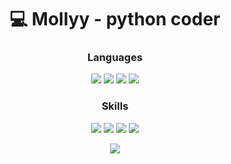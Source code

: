 <h1 align="center">💻 Mollyy - python coder </h1>

<h3 align="center">Languages</h1>
<div align="center">
  <div>
    <img src="https://img.shields.io/badge/-Python-090909?style=for-the-badge&logo=python&logoColor=3776AB">
    <img src="https://img.shields.io/badge/-HTML-090909?style=for-the-badge&logo=HTML5&logoColor=E34F26">
    <img src="https://img.shields.io/badge/-CSS-090909?style=for-the-badge&logo=css3&logoColor=1572B6">
    <img src="https://img.shields.io/badge/-JAVASCRIPT-090909?style=for-the-badge&logo=javascript&logoColor=F7DF1E">
  </div>
  <h3 align="center">Skills</h3>
  <div>
    <img src="https://img.shields.io/badge/MongoDB-090909?style=for-the-badge&logo=mongodb&logoColor=47A248">
    <img src="https://img.shields.io/badge/FastAPI-090909?style=for-the-badge&logo=fastapi&logoColor=009688">
    <img src="https://img.shields.io/badge/SQLite-090909?style=for-the-badge&logo=sqlite&logoColor=003B57">
    <img src="https://img.shields.io/badge/GIT-090909?style=for-the-badge&logo=git&logoColor=181717">
  </div>
</p>


<p align="center">
  <img src="https://github-readme-stats.vercel.app/api?username=mollyydev&theme=merko&show_icons=true&hide_border=true&count_private=true&locale=ru">
</p>
